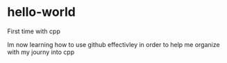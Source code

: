 # hello-world
First time with cpp


Im now learning how to use github effectivley in order to help me organize with my journy into cpp

